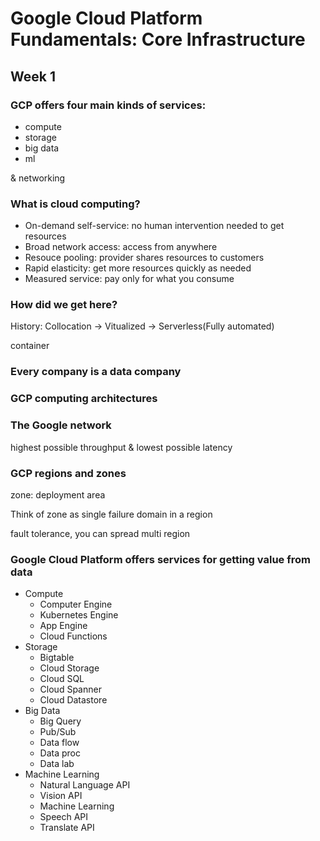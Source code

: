 # Google Cloud Platform Fundamentals: Core Infrastructure

## Week 1 

### GCP offers four main kinds of services: 
- compute
- storage 
- big data
- ml

& networking 

### What is cloud computing? 
- On-demand self-service: no human intervention needed to get resources
- Broad network access: access from anywhere
- Resouce pooling: provider shares resources to customers
- Rapid elasticity: get more resources quickly as needed
- Measured service: pay only for what you consume

### How did we get here? 
History: 
Collocation -> Vitualized -> Serverless(Fully automated)

container 

### Every company is a data company 

### GCP computing architectures

### The Google network 
highest possible throughput & lowest possible latency 

### GCP regions and zones 
zone: deployment area

Think of zone as single failure domain in a region

fault tolerance, you can spread multi region 

### Google Cloud Platform offers services for getting value from data
- Compute 
    - Computer Engine
    - Kubernetes Engine
    - App Engine 
    - Cloud Functions
- Storage 
    - Bigtable 
    - Cloud Storage
    - Cloud SQL
    - Cloud Spanner 
    - Cloud Datastore 
- Big Data 
    - Big Query 
    - Pub/Sub
    - Data flow 
    - Data proc
    - Data lab
- Machine Learning 
    - Natural Language API
    - Vision API
    - Machine Learning 
    - Speech API
    - Translate API

